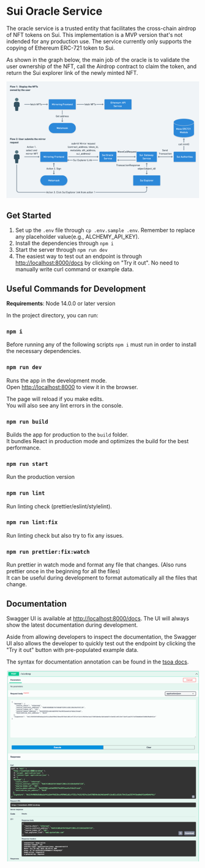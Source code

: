 # Sui Oracle Service

The oracle service is a trusted entity that facilitates the cross-chain airdrop of NFT tokens on Sui. This implementation is a MVP
version that's not indended for any production use. The service currently only supports the copying of Ethereum
ERC-721 token to Sui.

As shown in the graph below, the main job of the oracle is to validate the user ownership of the NFT, call the Airdrop contract to claim the token, and return the Sui explorer link of the newly minted NFT.

![user flow](./docs/flow.png 'User Flow')

## Get Started

1. Set up the `.env` file through `cp .env.sample .env`. Remember to replace any placeholder value(e.g., ALCHEMY_API_KEY).
2. Install the dependencies through `npm i`
3. Start the server through `npm run dev`
4. The easiest way to test out an endpoint is through [http://localhost:8000/docs](http://localhost:8000/docs) by clicking on "Try it out". No need to manually write curl command or example data.

## Useful Commands for Development

**Requirements**: Node 14.0.0 or later version

In the project directory, you can run:

### `npm i`

Before running any of the following scripts `npm i` must run in order to install the necessary dependencies.

### `npm run dev`

Runs the app in the development mode.\
Open [http://localhost:8000](http://localhost:8000) to view it in the browser.

The page will reload if you make edits.\
You will also see any lint errors in the console.

### `npm run build`

Builds the app for production to the `build` folder.\
It bundles React in production mode and optimizes the build for the best performance.

### `npm run start`

Run the production version

### `npm run lint`

Run linting check (prettier/eslint/stylelint).

### `npm run lint:fix`

Run linting check but also try to fix any issues.

### `npm run prettier:fix:watch`

Run prettier in watch mode and format any file that changes. (Also runs prettier once in the beginning for all the files)\
It can be useful during development to format automatically all the files that change.

## Documentation

Swagger UI is available at [http://localhost:8000/docs](http://localhost:8000/docs). The UI will always show the latest documentation during development.

Aside from allowing developers to inspect the documentation, the Swagger UI also allows the developer to quickly test out the endpoint by clicking the "Try it out" button with pre-populated example data.

The syntax for documentation annotation can be found in the [tsoa docs](https://tsoa-community.github.io/docs/getting-started.html).

![swagger ui](./docs/swagger.png 'Swagger UI')
